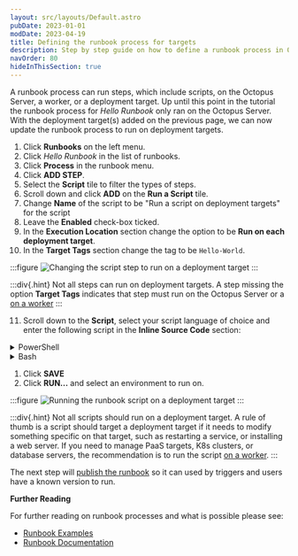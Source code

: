 ```yaml
---
layout: src/layouts/Default.astro
pubDate: 2023-01-01
modDate: 2023-04-19
title: Defining the runbook process for targets
description: Step by step guide on how to define a runbook process in Octopus Deploy.
navOrder: 80
hideInThisSection: true
---
```


A runbook process can run steps, which include scripts, on the Octopus Server, a worker, or a deployment target.  Up until this point in the tutorial the runbook process for  *Hello Runbook* only ran on the Octopus Server.  With the deployment target(s) added on the previous page, we can now update the runbook process to run on deployment targets.

1. Click **Runbooks** on the left menu.
1. Click *Hello Runbook* in the list of runbooks.
1. Click **Process** in the runbook menu.
1. Click **ADD STEP**.
1. Select the **Script** tile to filter the types of steps.
1. Scroll down and click **ADD** on the **Run a Script** tile.
1. Change **Name** of the script to be "Run a script on deployment targets" for the script 
1. Leave the **Enabled** check-box ticked.
1. In the **Execution Location** section change the option to be **Run on each deployment target**.
1. In the **Target Tags** section change the tag to be `Hello-World`.

:::figure
![Changing the script step to run on a deployment target](/docs/getting-started/first-runbook-run/images/run-script-on-deployment-target.png)
:::

:::div{.hint}
Not all steps can run on deployment targets.  A step missing the option **Target Tags** indicates that step must run on the Octopus Server or a [on a worker](/docs/infrastructure/workers)
:::

11. Scroll down to the **Script**, select your script language of choice and enter the following script in the **Inline Source Code** section:

<details data-group="getting-started-first-runbook-run-define-the-runbook-process-for-targets">
<summary>PowerShell</summary>

```powershell
Write-Host $OctopusParameters["Helloworld.Greeting"]
Write-Host $OctopusParameters["Octopus.Machine.Name"]
```

</details>
<details data-group="getting-started-first-runbook-run-define-the-runbook-process-for-targets">
<summary>Bash</summary>

```bash
greeting=$(get_octopusvariable "Helloworld.Greeting")
echo $greeting
machineName=$(get_octopusvariable "Octopus.Machine.Name")
echo $machineName
```

</details>

1.  Click **SAVE**
2.  Click **RUN...** and select an environment to run on.

:::figure
![Running the runbook script on a deployment target](/docs/getting-started/first-runbook-run/images/run-deployment-target-results.png)
:::

:::div{.hint}
Not all scripts should run on a deployment target.  A rule of thumb is a script should target a deployment target if it needs to modify something specific on that target, such as restarting a service, or installing a web server.  If you need to manage PaaS targets, K8s clusters, or database servers, the recommendation is to run the script [on a worker](/docs/infrastructure/workers).
:::

The next step will [publish the runbook](/docs/getting-started/first-runbook-run/publishing-a-runbook) so it can used by triggers and users have a known version to run.

**Further Reading**

For further reading on runbook processes and what is possible please see:

- [Runbook Examples](/docs/runbooks/runbook-examples)
- [Runbook Documentation](/docs/runbooks)
